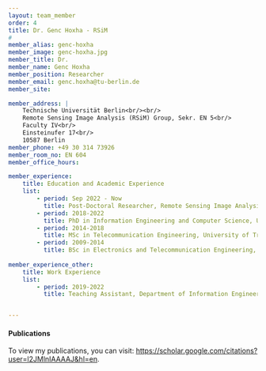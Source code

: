 ```yaml
---
layout: team_member
order: 4
title: Dr. Genc Hoxha - RSiM
#
member_alias: genc-hoxha
member_image: genc-hoxha.jpg
member_title: Dr.
member_name: Genc Hoxha
member_position: Researcher
member_email: genc.hoxha@tu-berlin.de
member_site:

member_address: |
    Technische Universität Berlin<br/><br/>
    Remote Sensing Image Analysis (RSiM) Group, Sekr. EN 5<br/>
    Faculty IV<br/>
    Einsteinufer 17<br/>
    10587 Berlin
member_phone: +49 30 314 73926
member_room_no: EN 604
member_office_hours:

member_experience:
    title: Education and Academic Experience
    list:
        - period: Sep 2022 - Now
          title: Post-Doctoral Researcher, Remote Sensing Image Analysis Group (RSiM), TU Berlin, Berlin, Germany.
        - period: 2018-2022
          title: PhD in Information Engineering and Computer Science, University of Trento, Trento, Italy.
        - period: 2014-2018
          title: MSc in Telecommunication Engineering, University of Trento, Trento, Italy.
        - period: 2009-2014
          title: BSc in Electronics and Telecommunication Engineering, University of Trento, Trento, Italy.
          
member_experience_other:
    title: Work Experience
    list:
        - period: 2019-2022
          title: Teaching Assistant, Department of Information Engineering and Computer Science, University of Trento, Italy.


---
```

  <h4 class="mt-4">Publications</h4>
  <p>To view my publications, you can visit: <a href="https://scholar.google.com/citations?user=l2JMlnIAAAAJ&hl=en" target="_blank">https://scholar.google.com/citations?user=l2JMlnIAAAAJ&hl=en</a>.</p>
